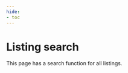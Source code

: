 ```yaml
---
hide:
- toc
---
```


# Listing search

This page has a search function for all listings.

<div id="listing-extract-search"></div>
<script src="/listing-search.js">

